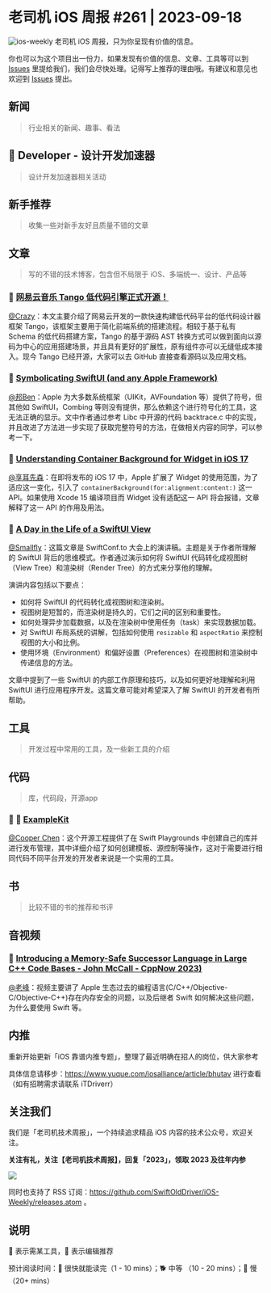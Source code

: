 # 老司机 iOS 周报 #261 | 2023-09-18

![ios-weekly](https://github.com/SwiftOldDriver/iOS-Weekly/blob/master/assets/ios-weekly.png?raw=true)
老司机 iOS 周报，只为你呈现有价值的信息。

你也可以为这个项目出一份力，如果发现有价值的信息、文章、工具等可以到 [Issues](https://github.com/SwiftOldDriver/iOS-Weekly/issues) 里提给我们，我们会尽快处理。记得写上推荐的理由哦。有建议和意见也欢迎到 [Issues](https://github.com/SwiftOldDriver/iOS-Weekly/issues) 提出。

## 新闻

> 行业相关的新闻、趣事、看法

##  Developer - 设计开发加速器

> 设计开发加速器相关活动

## 新手推荐

> 收集一些对新手友好且质量不错的文章

## 文章

> 写的不错的技术博客，包含但不局限于 iOS、多端统一、设计、产品等

### 🐎 [网易云音乐 Tango 低代码引擎正式开源！](https://mp.weixin.qq.com/s/X_F2JMY3rUm_mH-NP1FmEA)

[@Crazy](https://github.com/jiyan135960)：本文主要介绍了网易云开发的一款快速构建低代码平台的低代码设计器框架 Tango，该框架主要用于简化前端系统的搭建流程。相较于基于私有 Schema 的低代码搭建方案，Tango 的基于源码 AST 转换方式可以做到面向以源码为中心的应用搭建场景，并且具有更好的扩展性，原有组件亦可以无缝低成本接入。现今 Tango 已经开源，大家可以去 GitHub 直接查看源码以及应用文档。

### 🐎 [Symbolicating SwiftUI (and any Apple Framework)](https://www.emergetools.com/blog/posts/symbolicating-swiftui-and-any-apple-framework)

[@邦Ben](https://weibo.com/linwenbang)：Apple 为大多数系统框架（UIKit，AVFoundation 等）提供了符号，但其他如 SwiftUI，Combing 等则没有提供，那么依赖这个进行符号化的工具，这无法正确的显示。文中作者通过参考 Libc 中开源的代码 backtrace.c 中的实现，并且改进了方法进一步实现了获取完整符号的方法，在做相关内容的同学，可以参考一下。

### 🐎 [Understanding Container Background for Widget in iOS 17](https://swiftsenpai.com/development/widget-container-background/)

[@享耳先森](https://github.com/iblacksun)：在即将发布的 iOS 17 中，Apple 扩展了 Widget 的使用范围，为了适应这一变化，引入了 `containerBackground(for:alignment:content:)` 这一 API。如果使用 Xcode 15 编译项目而 Widget 没有适配这一 API 将会报错，文章解释了这一 API 的作用及用法。

### 🐢 [A Day in the Life of a SwiftUI View](https://chris.eidhof.nl/presentations/day-in-the-life/)
[@Smallfly](https://github.com/iostalks)：这篇文章是 SwiftConf.to 大会上的演讲稿。主题是关于作者所理解的 SwiftUI 背后的思维模式。作者通过演示如何将 SwiftUI 代码转化成视图树（View Tree）和渲染树（Render Tree）的方式来分享他的理解。

演讲内容包括以下要点：
- 如何将 SwiftUI 的代码转化成视图树和渲染树。
- 视图树是短暂的，而渲染树是持久的，它们之间的区别和重要性。
- 如何处理异步加载数据，以及在渲染树中使用任务（task）来实现数据加载。
- 对 SwiftUI 布局系统的讲解，包括如何使用 `resizable` 和 `aspectRatio` 来控制视图的大小和比例。
- 使用环境（Environment）和偏好设置（Preferences）在视图树和渲染树中传递信息的方法。

文章中提到了一些 SwiftUI 的内部工作原理和技巧，以及如何更好地理解和利用 SwiftUI 进行应用程序开发。这篇文章可能对希望深入了解 SwiftUI 的开发者有所帮助。

## 工具

> 开发过程中常用的工具，及一些新工具的介绍

## 代码

> 库，代码段，开源app

### 🐢 🌟 [ExampleKit](https://github.com/toph42/ExampleKit)

[@Cooper Chen](https://github.com/cjlcooper)：这个开源工程提供了在 Swift Playgrounds 中创建自己的库并进行发布管理，其中详细介绍了如何创建模板、源控制等操作，这对于需要进行相同代码不同平台开发的开发者来说是一个实用的工具。

## 书

> 比较不错的书的推荐和书评

## 音视频

### 🐎 [Introducing a Memory-Safe Successor Language in Large C++ Code Bases - John McCall - CppNow 2023)](https://www.youtube.com/watch?v=lgivCGdmFrw)

[@老峰](https://github.com/gesantung)：视频主要讲了 Apple 生态过去的编程语言(C/C++/Objective-C/Objective-C++)存在内存安全的问题，以及后继者 Swift 如何解决这些问题，为什么要使用 Swift 等。

## 内推

重新开始更新「iOS 靠谱内推专题」，整理了最近明确在招人的岗位，供大家参考

具体信息请移步：https://www.yuque.com/iosalliance/article/bhutav 进行查看（如有招聘需求请联系 iTDriverr）

## 关注我们

我们是「老司机技术周报」，一个持续追求精品 iOS 内容的技术公众号，欢迎关注。

**关注有礼，关注【老司机技术周报】，回复「2023」，领取 2023 及往年内参**

![](https://github.com/SwiftOldDriver/iOS-Weekly/blob/master/assets/qrcode_for_wechat.jpg?raw=true)

同时也支持了 RSS 订阅：https://github.com/SwiftOldDriver/iOS-Weekly/releases.atom 。

## 说明

🚧 表示需某工具，🌟 表示编辑推荐

预计阅读时间：🐎 很快就能读完（1 - 10 mins）；🐕 中等 （10 - 20 mins）；🐢 慢（20+ mins）
